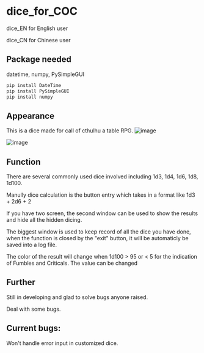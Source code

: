 # dice_for_COC
dice_EN for English user

dice_CN for Chinese user

## Package needed
datetime, numpy, PySimpleGUI
```bash
pip install DateTime
pip install PySimpleGUI
pip install numpy
```

## Appearance
This is a dice made for call of cthulhu a table RPG.
![image](https://user-images.githubusercontent.com/74366156/205445017-14b82654-eef1-4514-aba9-149843b40fbf.png)

![image](https://user-images.githubusercontent.com/74366156/205445037-6f407b36-bc0e-4d66-aeab-a7a5dbfacf56.png)

## Function
There are several commonly used dice involved including 1d3, 1d4, 1d6, 1d8, 1d100.

Manully dice calculation is the button entry which takes in a format like 1d3 + 2d6 + 2

If you have two screen, the second window can be used to show the results and hide all the hidden dicing.

The biggest window is used to keep record of all the dice you have done, when the function is closed by the "exit" button, it will be automaticly be saved into a log file.

The color of the result will change when 1d100 > 95 or < 5 for the indication of Fumbles and Criticals. The value can be changed 


## Further
Still in developing and glad to solve bugs anyone raised.

Deal with some bugs.

## Current bugs:
Won't handle error input in customized dice.
